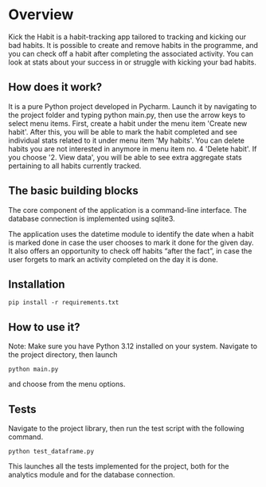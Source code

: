 # Overview

Kick the Habit is a habit-tracking app tailored to tracking and kicking our bad habits. It is possible to create and remove habits in the programme, and you can check off a habit after completing the associated activity. You can look at stats about your success in or struggle with kicking your bad habits.

## How does it work?

It is a pure Python project developed in Pycharm.
Launch it by navigating to the project folder and typing python main.py, then use the arrow keys to select menu items.
First, create a habit under the menu item 'Create new habit'.
After this, you will be able to mark the habit completed and see individual stats related to it under menu item 'My habits'. You can delete habits you are not interested in anymore in menu item no. 4 'Delete habit'. If you choose '2. View data', you will be able to see extra aggregate stats pertaining to all habits currently tracked.

## The basic building blocks

The core component of the application is a command-line interface. The database connection is implemented using sqlite3.

The application uses the datetime module to identify the date when a habit is marked done in case the user chooses to mark it done for the given day. It also offers an opportunity to check off habits “after the fact”, in case the user forgets to mark an activity completed on the day it is done.

## Installation

```shell
pip install -r requirements.txt
```

## How to use it?

Note: Make sure you have Python 3.12 installed on your system.
Navigate to the project directory, then launch
```shell
python main.py
```
and choose from the menu options.

## Tests
Navigate to the project library, then run the test script with the following command.
```shell
python test_dataframe.py
```
This launches all the tests implemented for the project, both for the analytics module and for the database connection.
